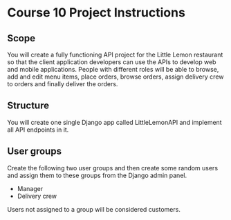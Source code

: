 # Course 10 Project Instructions

## Scope
You will create a fully functioning API project for the Little Lemon restaurant so that the client application developers can use the APIs to develop web and mobile applications. People with different roles will be able to browse, add and edit menu items, place orders, browse orders, assign delivery crew to orders and finally deliver the orders. 

## Structure 
You will create one single Django app called LittleLemonAPI and implement all API endpoints in it.

## User groups
Create the following two user groups and then create some random users and assign them to these groups from the Django admin panel. 
- Manager
- Delivery crew

Users not assigned to a group will be considered customers.